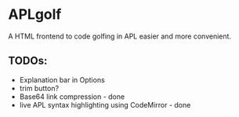 # APLgolf
A HTML frontend to code golfing in APL easier and more convenient.

## TODOs:
* Explanation bar in Options
* trim button?
* Base64 link compression - done
* live APL syntax highlighting using CodeMirror - done
